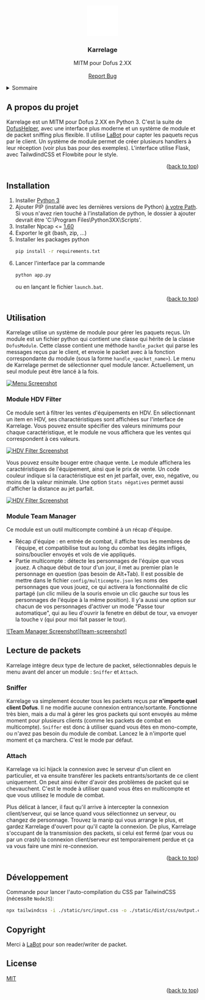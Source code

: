 <a name="readme-top"></a>

<!-- PROJECT LOGO -->
<br />
<div align="center">
  <a href="https://github.com/JustNao/Karrelage">
    <img src="static/k-white-fill.svg" alt="Logo" width="80" height="80" fill="white">
  </a>

<h3 align="center">Karrelage</h3>

  <p align="center">
    MITM pour Dofus 2.XX
    <br />
    <br />
    <a href="https://github.com/JustNao/Karrelage/issues">Report Bug</a>
  </p>
</div>

<!-- TABLE OF CONTENTS -->
<details>
  <summary>Sommaire</summary>
  <ol>
    <li>
      <a href="#about-the-project">A propos du projet</a>
      <ul>
        <li><a href="#built-with">Built With</a></li>
      </ul>
    </li>
    <li>
      <a href="#getting-started">Getting Started</a>
      <ul>
        <li><a href="#prerequisites">Prerequisites</a></li>
        <li><a href="#installation">Installation</a></li>
      </ul>
    </li>
    <li><a href="#usage">Usage</a></li>
    <li><a href="#roadmap">Roadmap</a></li>
    <li><a href="#contributing">Contributing</a></li>
    <li><a href="#license">License</a></li>
    <li><a href="#contact">Contact</a></li>
    <li><a href="#acknowledgments">Acknowledgments</a></li>
  </ol>
</details>

<!-- ABOUT THE PROJECT -->

## A propos du projet

Karrelage est un MITM pour Dofus 2.XX en Python 3. C'est la suite de [DofusHelper](https://github.com/JustNao/DofusHelper), avec une interface plus moderne et un système de module et de packet sniffing plus flexible. Il utilise [LaBot](https://github.com/louisabraham/LaBot) pour capter les paquets reçus par le client. Un système de module permet de créer plusieurs handlers à leur réception (voir plus bas pour des exemples). L'interface utilise Flask, avec TailwdindCSS et Flowbite pour le style.

<p align="right">(<a href="#readme-top">back to top</a>)</p>

<!-- GETTING STARTED -->

## Installation

1. Installer [Python 3](https://www.python.org/downloads/)
2. Ajouter PIP (installé avec les dernières versions de Python) [à votre Path](https://www.architectryan.com/2018/03/17/add-to-the-path-on-windows-10/). Si vous n'avez rien touché à l'installation de python, le dossier à ajouter devrait être
   'C:\Program Files\Python3XX\Scripts'.
3. Installer Npcap <= [1.60](https://npcap.com/dist/npcap-1.60.exe)
4. Exporter le git (bash, zip, ...)
5. Installer les packages python
   ```sh
   pip install -r requirements.txt
   ```
6. Lancer l'interface par la commande
   ```sh
   python app.py
   ```
   ou en lançant le fichier `launch.bat`.
   <p align="right">(<a href="#readme-top">back to top</a>)</p>

<!-- USAGE EXAMPLES -->

## Utilisation

Karrelage utilise un système de module pour gérer les paquets reçus. Un module est un fichier python qui contient une classe qui hérite de la classe `DofusModule`. Cette classe contient une méthode `handle_packet` qui parse les messages reçus par le client, et envoie le packet avec à la fonction correspondante du module (sous la forme `handle_<packet_name>`).
Le menu de Karrelage permet de sélectionner quel module lancer. Actuellement, un seul module peut être lancé à la fois.

[![Menu Screenshot][menu-screenshot]](https://example.com)

### Module HDV Filter

Ce module sert à filtrer les ventes d'équipements en HDV. En sélectionnant un item en HDV, ses charactéristiques sont affichées sur l'interface de Karrelage. Vous pouvez ensuite spécifier des valeurs minimums pour chaque caractéristique, et le module ne vous affichera que les ventes qui correspondent à ces valeurs.

[![HDV Filter Screenshot][hdv-screenshot]](https://example.com)

Vous pouvez ensuite bouger entre chaque vente. Le module affichera les caractéristiques de l'équipement, ainsi que le prix de vente. Un code couleur indique si la caractéristique est en jet parfait, over, exo, négative, ou moins de la valeur minimale. Une option `Stats négatives` permet aussi d'afficher la distance au jet parfait.

[![HDV Filter Screenshot][hdv-screenshot2]](https://example.com)

### Module Team Manager

Ce module est un outil multicompte combiné à un récap d'équipe.
- Récap d'équipe : en entrée de combat, il affiche tous les membres de l'équipe, et compatibilise tout au long du combat les dégâts infligés, soins/bouclier envoyés et vols de vie appliqués.
- Partie multicompte : détecte les personnages de l'équipe que vous jouez. A chaque début de tour d'un jour, il met au premier plan le personnage en question (pas besoin de Alt+Tab). Il est possible de mettre dans le fichier `config/multicompte.json` les noms des personnages que vous jouez, ce qui activera la fonctionnalité de clic partagé (un clic milieu de la souris envoie un clic gauche sur tous les personnages de l'équipe à la même position). Il y'a aussi une option sur chacun de vos personnages d'activer un mode "Passe tour automatique", qui au lieu d'ouvrir la fenetre en début de tour, va envoyer la touche `V` (qui pour moi fait passer le tour).

[![Team Manager Screenshot][team-screenshot]](https://example.com)

## Lecture de packets

Karrelage intègre deux type de lecture de packet, sélectionnables depuis le menu avant del ancer un module : `Sniffer` et `Attach`.

### Sniffer

Karrelage va simplement écouter tous les packets reçus par <b>n'importe quel client Dofus</b>. Il ne modifie aucune connexion entrance/sortante. Fonctionne très bien, mais a du mal à gérer les gros packets qui sont envoyés au même moment pour plusieurs clients (comme les packets de combat en multicompte). `Sniffer` est donc à utiliser quand vous êtes en mono-compte, ou n'avez pas besoin du module de combat. Lancez le à n'importe quel moment et ça marchera. C'est le mode par défaut.

### Attach

Karrelage va ici hijack la connexion avec le serveur d'un client en particulier, et va ensuite transférer les packets entrants/sortants de ce client uniquement. On peut ainsi éviter d'avoir des problèmes de packet qui se chevauchent. C'est le mode à utiliser quand vous êtes en multicompte et que vous utilisez le module de combat.

Plus délicat à lancer, il faut qu'il arrive à intercepter la connexion client/serveur, qui se lance quand vous sélectionnez un serveur, ou changez de personnage. Trouvez la manip qui vous arrange le plus, et gardez Karrelage d'ouvert pour qu'il capte la connexion. De plus, Karrelage s'occupant de la transmission des packets, si celui est fermé (par vous ou par un crash) la connexion client/serveur est temporairement perdue et ça va vous faire une mini re-connexion.

<p align="right">(<a href="#readme-top">back to top</a>)</p>

## Développement

Commande pour lancer l'auto-compilation du CSS par TailwindCSS (nécessite `NodeJS`):
```sh
npx tailwindcss -i ./static/src/input.css -o ./static/dist/css/output.css --watch
```

## Copyright

Merci à [LaBot](https://github.com/louisabraham/LaBot) pour son reader/writer de packet.

## License

[MIT](https://choosealicense.com/licenses/mit/)

<p align="right">(<a href="#readme-top">back to top</a>)</p>

<!-- MARKDOWN LINKS & IMAGES -->
<!-- https://www.markdownguide.org/basic-syntax/#reference-style-links -->

[menu-screenshot]: https://i.postimg.cc/kXNcDRHP/Screenshot-2023-03-21-183926.png
[hdv-screenshot]: https://i.postimg.cc/7Yk5d8cV/Screenshot-2023-03-21-183619.png
[hdv-screenshot2]: https://i.postimg.cc/cLGBFbMy/Screenshot-2023-03-21-183925.png
